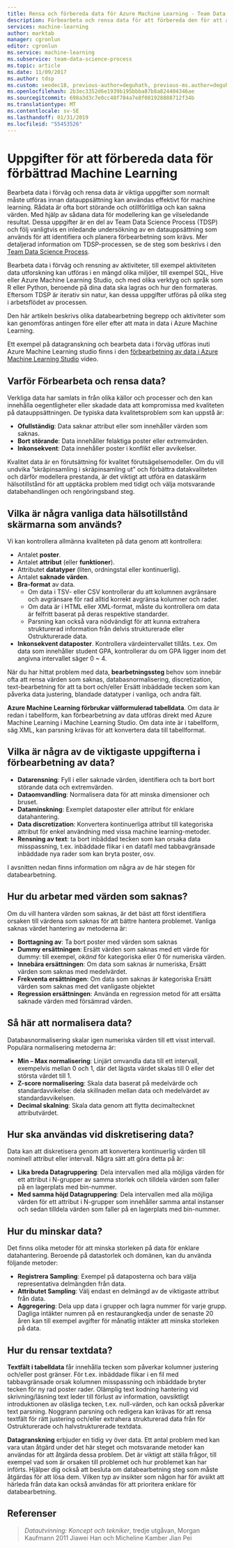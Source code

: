 ```yaml
---
title: Rensa och förbereda data för Azure Machine Learning - Team Data Science Process
description: Förbearbeta och rensa data för att förbereda den för att användas effektivt för machine learning.
services: machine-learning
author: marktab
manager: cgronlun
editor: cgronlun
ms.service: machine-learning
ms.subservice: team-data-science-process
ms.topic: article
ms.date: 11/09/2017
ms.author: tdsp
ms.custom: seodec18, previous-author=deguhath, previous-ms.author=deguhath
ms.openlocfilehash: 2b3ec3352d6e1939b195bbba87b8a824404346ae
ms.sourcegitcommit: 698a3d3c7e0cc48f784a7e8f081928888712f34b
ms.translationtype: MT
ms.contentlocale: sv-SE
ms.lasthandoff: 01/31/2019
ms.locfileid: "55453526"
---
```

# <a name="tasks-to-prepare-data-for-enhanced-machine-learning"></a>Uppgifter för att förbereda data för förbättrad Machine Learning
Bearbeta data i förväg och rensa data är viktiga uppgifter som normalt måste utföras innan datauppsättning kan användas effektivt för machine learning. Rådata är ofta bort störande och otillförlitliga och kan sakna värden. Med hjälp av sådana data för modellering kan ge vilseledande resultat. Dessa uppgifter är en del av Team Data Science Process (TDSP) och följ vanligtvis en inledande undersökning av en datauppsättning som används för att identifiera och planera förbearbetning som krävs. Mer detaljerad information om TDSP-processen, se de steg som beskrivs i den [Team Data Science Process](overview.md).

Bearbeta data i förväg och rensning av aktiviteter, till exempel aktiviteten data utforskning kan utföras i en mängd olika miljöer, till exempel SQL, Hive eller Azure Machine Learning Studio, och med olika verktyg och språk som R eller Python, beroende på dina data ska lagras och hur den formateras. Eftersom TDSP är iterativ sin natur, kan dessa uppgifter utföras på olika steg i arbetsflödet av processen.

Den här artikeln beskrivs olika databearbetning begrepp och aktiviteter som kan genomföras antingen före eller efter att mata in data i Azure Machine Learning.

Ett exempel på datagranskning och bearbeta data i förväg utföras inuti Azure Machine Learning studio finns i den [förbearbetning av data i Azure Machine Learning Studio](https://azure.microsoft.com/documentation/videos/preprocessing-data-in-azure-ml-studio/) video.

## <a name="why-pre-process-and-clean-data"></a>Varför Förbearbeta och rensa data?
Verkliga data har samlats in från olika källor och processer och den kan innehålla oegentligheter eller skadade data att kompromissa med kvaliteten på datauppsättningen. De typiska data kvalitetsproblem som kan uppstå är:

* **Ofullständig**: Data saknar attribut eller som innehåller värden som saknas.
* **Bort störande**: Data innehåller felaktiga poster eller extremvärden.
* **Inkonsekvent**: Data innehåller poster i konflikt eller avvikelser.

Kvalitet data är en förutsättning för kvalitet förutsägelsemodeller. Om du vill undvika ”skräpinsamling i skräpinsamling ut” och förbättra datakvaliteten och därför modellera prestanda, är det viktigt att utföra en dataskärm hälsotillstånd för att upptäcka problem med tidigt och välja motsvarande databehandlingen och rengöringsband steg.

## <a name="what-are-some-typical-data-health-screens-that-are-employed"></a>Vilka är några vanliga data hälsotillstånd skärmarna som används?
Vi kan kontrollera allmänna kvaliteten på data genom att kontrollera:

* Antalet **poster**.
* Antalet **attribut** (eller **funktioner**).
* Attributet **datatyper** (liten, ordningstal eller kontinuerlig).
* Antalet **saknade värden**.
* **Bra-format** av data.
  * Om data i TSV- eller CSV kontrollerar du att kolumnen avgränsare och avgränsare för rad alltid korrekt avgränsa kolumner och rader.
  * Om data är i HTML eller XML-format, måste du kontrollera om data är felfritt baserat på deras respektive standarder.
  * Parsning kan också vara nödvändigt för att kunna extrahera strukturerad information från delvis strukturerade eller Ostrukturerade data.
* **Inkonsekvent dataposter**. Kontrollera värdeintervallet tillåts. t.ex. Om data som innehåller student GPA, kontrollerar du om GPA ligger inom det angivna intervallet säger 0 ~ 4.

När du har hittat problem med data, **bearbetningssteg** behov som innebär ofta att rensa värden som saknas, databasnormalisering, discretization, text-bearbetning för att ta bort och/eller Ersätt inbäddade tecken som kan påverka data justering, blandade datatyper i vanliga, och andra fält.

**Azure Machine Learning förbrukar välformulerad tabelldata**.  Om data är redan i tabellform, kan förbearbetning av data utföras direkt med Azure Machine Learning i Machine Learning Studio.  Om data inte är i tabellform, säg XML, kan parsning krävas för att konvertera data till tabellformat.  

## <a name="what-are-some-of-the-major-tasks-in-data-pre-processing"></a>Vilka är några av de viktigaste uppgifterna i förbearbetning av data?
* **Datarensning**:  Fyll i eller saknade värden, identifiera och ta bort bort störande data och extremvärden.
* **Dataomvandling**:  Normalisera data för att minska dimensioner och bruset.
* **Dataminskning**:  Exemplet dataposter eller attribut för enklare datahantering.
* **Data discretization**:  Konvertera kontinuerliga attribut till kategoriska attribut för enkel användning med vissa machine learning-metoder.
* **Rensning av text**: ta bort inbäddad tecken som kan orsaka data misspassning, t.ex. inbäddade flikar i en datafil med tabbavgränsade inbäddade nya rader som kan bryta poster, osv.

I avsnitten nedan finns information om några av de här stegen för databearbetning.

## <a name="how-to-deal-with-missing-values"></a>Hur du arbetar med värden som saknas?
Om du vill hantera värden som saknas, är det bäst att först identifiera orsaken till värdena som saknas för att bättre hantera problemet. Vanliga saknas värdet hantering av metoderna är:

* **Borttagning av**: Ta bort poster med värden som saknas
* **Dummy ersättningen**: Ersätt värden som saknas med ett värde för dummy: till exempel, *okänd* för kategoriska eller 0 för numeriska värden.
* **Innebära ersättningen**: Om data som saknas är numeriska, Ersätt värden som saknas med medelvärdet.
* **Frekventa ersättningen**: Om data som saknas är kategoriska Ersätt värden som saknas med det vanligaste objektet
* **Regression ersättningen**: Använda en regression metod för att ersätta saknade värden med försämrad värden.  

## <a name="how-to-normalize-data"></a>Så här att normalisera data?
Databasnormalisering skalar igen numeriska värden till ett visst intervall. Populära normalisering metoderna är:

* **Min – Max normalisering**: Linjärt omvandla data till ett intervall, exempelvis mellan 0 och 1, där det lägsta värdet skalas till 0 eller det största värdet till 1.
* **Z-score normalisering**: Skala data baserat på medelvärde och standardavvikelse: dela skillnaden mellan data och medelvärdet av standardavvikelsen.
* **Decimal skalning**: Skala data genom att flytta decimaltecknet attributvärdet.  

## <a name="how-to-discretize-data"></a>Hur ska användas vid diskretisering data?
Data kan att diskretisera genom att konvertera kontinuerlig värden till nominell attribut eller intervall. Några sätt att göra detta på är:

* **Lika breda Datagruppering**: Dela intervallen med alla möjliga värden för ett attribut i N-grupper av samma storlek och tilldela värden som faller på en lagerplats med bin-nummer.
* **Med samma höjd Datagruppering**: Dela intervallen med alla möjliga värden för ett attribut i N-grupper som innehåller samma antal instanser och sedan tilldela värden som faller på en lagerplats med bin-nummer.  

## <a name="how-to-reduce-data"></a>Hur du minskar data?
Det finns olika metoder för att minska storleken på data för enklare datahantering. Beroende på datastorlek och domänen, kan du använda följande metoder:

* **Registrera Sampling**: Exempel på dataposterna och bara välja representativa delmängden från data.
* **Attributet Sampling**: Välj endast en delmängd av de viktigaste attribut från data.  
* **Aggregering**: Dela upp data i grupper och lagra nummer för varje grupp. Dagliga intäkter numren på en restaurangkedja under de senaste 20 åren kan till exempel avgifter för månatlig intäkter att minska storleken på data.  

## <a name="how-to-clean-text-data"></a>Hur du rensar textdata?
**Textfält i tabelldata** får innehålla tecken som påverkar kolumner justering och/eller post gränser. För t.ex. inbäddade flikar i en fil med tabbavgränsade orsak kolumnen misspassning och inbäddade bryter tecken för ny rad poster rader. Olämplig text kodning hantering vid skrivning/läsning text leder till förlust av information, oavsiktligt introduktionen av oläsliga tecken, t.ex. null-värden, och kan också påverkar text parsning. Noggrann parsning och redigera kan krävas för att rensa textfält för rätt justering och/eller extrahera strukturerad data från för Ostrukturerade och halvstrukturerade textdata.

**Datagranskning** erbjuder en tidig vy över data. Ett antal problem med kan vara utan åtgärd under det här steget och motsvarande metoder kan användas för att åtgärda dessa problem.  Det är viktigt att ställa frågor, till exempel vad som är orsaken till problemet och hur problemet kan har införts. Hjälper dig också att besluta om databearbetning steg som måste åtgärdas för att lösa dem. Vilken typ av insikter som någon har för avsikt att härleda från data kan också användas för att prioritera enklare för databearbetning.

## <a name="references"></a>Referenser
> *Datautvinning: Koncept och tekniker*, tredje utgåvan, Morgan Kaufmann 2011 Jiawei Han och Micheline Kamber Jian Pei
> 
> 

